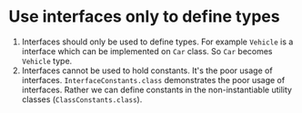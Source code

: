# Use interfaces only to define types

1. Interfaces should only be used to define types. For example `Vehicle` is a interface which can be implemented
   on `Car` class. So `Car` becomes `Vehicle` type.
2. Interfaces cannot be used to hold constants. It's the poor usage of interfaces. `InterfaceConstants.class`
   demonstrates the poor usage of interfaces. Rather we can define constants in the non-instantiable utility
   classes (`ClassConstants.class`).
